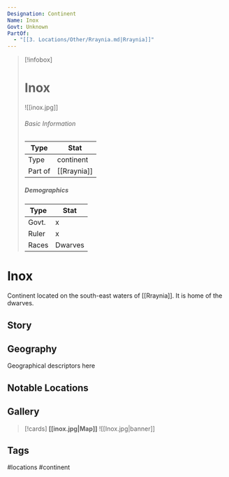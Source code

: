 ```yaml
---
Designation: Continent
Name: Inox
Govt: Unknown
PartOf:
  - "[[3. Locations/Other/Rraynia.md|Rraynia]]"
---
```

> [!infobox]
> # Inox
> ![[inox.jpg]]
> ###### Basic Information
> | Type | Stat |
> | ---- | ---- |
> | Type| continent |
> | Part of | [[Rraynia]] |
> ##### Demographics
> | Type | Stat |
> | ---- | ---- |
> | Govt. | x |
> | Ruler | x |
> |Races|Dwarves|

# Inox
Continent located on the south-east waters of [[Rraynia]]. It is home of the dwarves.
## Story

## Geography
Geographical descriptors here

##  Notable Locations

## Gallery
>[!cards]
>**[[inox.jpg|Map]]**
>![[Inox.jpg|banner]]

## Tags
#locations #continent 